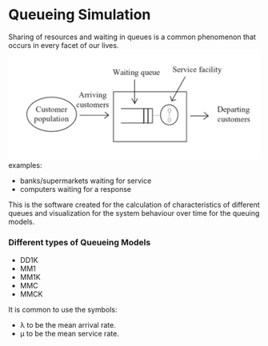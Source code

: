 # Queueing Simulation
Sharing of resources and waiting in queues is a common 
phenomenon that occurs in every facet of our lives. 
![QS](images/QS.JPG)
examples:
- banks/supermarkets waiting for service
- computers waiting for a response

This is the software created for the calculation of characteristics of different queues and visualization for the system behaviour over time for the queuing models.


### Different types of Queueing Models
- DD1K
- MM1
- MM1K
- MMC
- MMCK

It is common to use the symbols:

- λ to be the mean arrival rate.
- µ to be the mean service rate.
